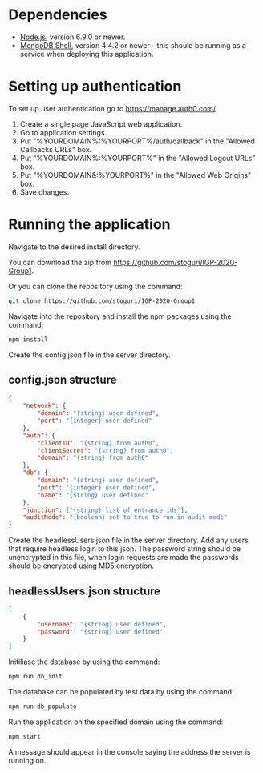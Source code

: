 # Dependencies

* [Node.js](https://nodejs.org/en/download/ "Node.js download"), version 6.9.0 or newer.
* [MongoDB Shell](https://www.mongodb.com/try/download/shell "MongoDB Shell download"), version 4.4.2 or newer - this should be running as a service when deploying this application.

# Setting up authentication
To set up user authentication go to <https://manage.auth0.com/>.

1. Create a single page JavaScript web application.
2. Go to application settings.
3. Put "%YOURDOMAIN%:%YOURPORT%/auth/callback" in the "Allowed Callbacks URLs" box.
4. Put "%YOURDOMAIN%:%YOURPORT%" in the "Allowed Logout URLs" box.
5. Put "%YOURDOMAIN&:%YOURPORT%" in the "Allowed Web Origins" box.
6. Save changes.

# Running the application

Navigate to the desired install directory.

You can download the zip from <https://github.com/stoguri/IGP-2020-Group1>.

Or you can clone the repository using the command: 
```bash
git clone https://github.com/stoguri/IGP-2020-Group1
```

Navigate into the repository and install the npm packages using the command:
```bash
npm install
```

Create the config.json file in the server directory.

## config.json structure
```json
{
    "network": {
        "domain": "{string} user defined",
        "port": "{integer} user defined"
    },
    "auth": {
        "clientID": "{string} from auth0",
        "clientSecret": "{string} from auth0",
        "domain": "{string} from auth0"
    },
    "db": {
        "domain": "{string} user defined",
        "port": "{integer} user defined",
        "name": "{string} user defined"
    },
    "junction": ["{string} list of entrance ids"],
    "auditMode": "{boolean} set to true to run in audit mode"
}
```

Create the headlessUsers.json file in the server directory. Add any users that require headless login to this json. The password string should be unencrypted in this file, when login requests are made the passwords should be encrypted using MD5 encryption.

## headlessUsers.json structure
```json
[
    {
        "username": "{string} user defined",
        "password": "{string} user defined"
    }
]
```

Initiliase the database by using the command:
```bash
npm run db_init
```

The database can be populated by test data by using the command:
```bash
npm run db_populate
```

Run the application on the specified domain using the command: 
```bash
npm start
```

A message should appear in the console saying the address the server is running on.